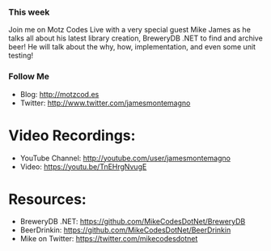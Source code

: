 ### This week
Join me on Motz Codes Live with a very special guest Mike James as he talks all about his latest library creation, BreweryDB .NET to find and archive beer! He will talk about the why, how, implementation, and even some unit testing!

### Follow Me
* Blog: http://motzcod.es
* Twitter: http://www.twitter.com/jamesmontemagno

# Video Recordings:
* YouTube Channel: http://youtube.com/user/jamesmontemagno
* Video: https://youtu.be/TnEHrgNvugE
# Resources:
* BreweryDB .NET: https://github.com/MikeCodesDotNet/BreweryDB
* BeerDrinkin: https://github.com/MikeCodesDotNet/BeerDrinkin
* Mike on Twitter: https://twitter.com/mikecodesdotnet


